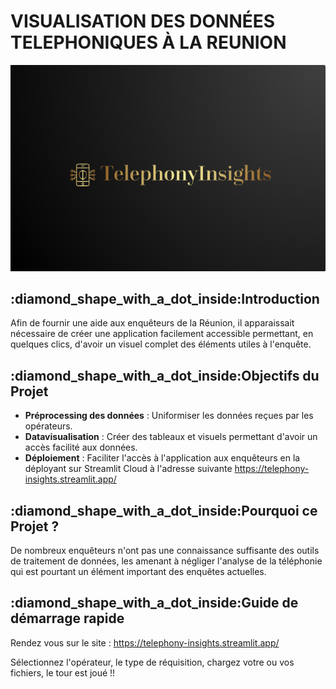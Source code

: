<h1>VISUALISATION DES DONNÉES TELEPHONIQUES À LA REUNION</h1>

![Project Logo](/streamlit/app/img/logo.png)

<h2>:diamond_shape_with_a_dot_inside:Introduction</h2>

Afin de fournir une aide aux enquêteurs de la Réunion, il apparaissait nécessaire de créer une application facilement accessible permettant, en quelques clics, d'avoir un visuel complet des éléments utiles à l'enquête.

<h2>:diamond_shape_with_a_dot_inside:Objectifs du Projet</h2>

- **Préprocessing des données** : Uniformiser les données reçues par les opérateurs.
- **Datavisualisation** : Créer des tableaux et visuels permettant d'avoir un accès facilité aux données.
- **Déploiement** : Faciliter l'accès à l'application aux enquêteurs en la déployant sur Streamlit Cloud à l'adresse suivante <url>https://telephony-insights.streamlit.app/</url>

<h2>:diamond_shape_with_a_dot_inside:Pourquoi ce Projet ?</h2>

De nombreux enquêteurs n'ont pas une connaissance suffisante des outils de traitement de données, les amenant à négliger l'analyse de la téléphonie qui est pourtant un élément important des enquêtes actuelles. 

<h2>:diamond_shape_with_a_dot_inside:Guide de démarrage rapide</h2>

Rendez vous sur le site :  <url>https://telephony-insights.streamlit.app/</url>

Sélectionnez l'opérateur, le type de réquisition, chargez votre ou vos fichiers, le tour est joué !!
